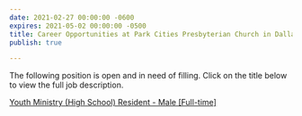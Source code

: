 ```yaml
---
date: 2021-02-27 00:00:00 -0600
expires: 2021-05-02 00:00:00 -0500
title: Career Opportunities at Park Cities Presbyterian Church in Dallas
publish: true

---
```

The following position is open and in need of filling. Click on the title below to view the full job description.

[Youth Ministry (High School) Resident - Male \[Full-time\]](https://careers.pcpc.org/job-description/148/ "Youth Ministry (High School) Resident - Male [Full-time]")